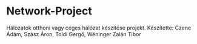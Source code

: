 # Network-Project
Hálozatok otthoni vagy céges hálózat készítése projekt. Készítette: Czene Ádám, Szász Áron, Toldi Gergő, Wéninger Zalán Tibor
